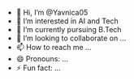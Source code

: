 - 👋 Hi, I’m @Yavnica05
- 👀 I’m interested in AI and Tech
- 🌱 I’m currently pursuing B.Tech
- 💞️ I’m looking to collaborate on ...
- 📫 How to reach me ...
- 😄 Pronouns: ...
- ⚡ Fun fact: ...

<!---
Yavnica05/Yavnica05 is a ✨ special ✨ repository because its `README.md` (this file) appears on your GitHub profile.
You can click the Preview link to take a look at your changes.
--->
